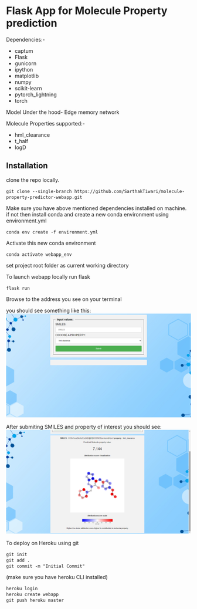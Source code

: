 # Flask App for Molecule Property prediction





Dependencies:-
* captum
* Flask
* gunicorn
* ipython
* matplotlib
* numpy
* scikit-learn
* pytorch_lightning
* torch

Model Under the hood- Edge memory network

Molecule Properties supported:-
* hml_clearance
* t_half
* logD

## Installation
clone the repo locally.
```
git clone --single-branch https://github.com/SarthakTiwari/molecule-property-predictor-webapp.git
```
Make sure you have above mentioned dependencies installed on machine.
if not then install conda and create a new conda environment using environment.yml 

```
conda env create -f environment.yml
```

Activate this new conda environment
```
conda activate webapp_env
```
set project root folder as current working directory 

To launch webapp locally run flask 
```
flask run
```

Browse to the address you see on your terminal

you should see something like this:
![main.html](./static/images/Screenshot_1.png)


After submiting SMILES and property of interest
you should see:
![result](./static/images/screenshot_2.png)

To deploy on Heroku using git

```
git init 
git add .
git commit -m "Initial Commit"

```
(make sure you have heroku CLI installed)

```
heroku login
heroku create webapp
git push heroku master
```
